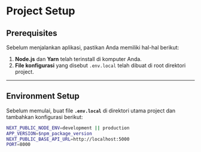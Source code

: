 # Project Setup

## Prerequisites

Sebelum menjalankan aplikasi, pastikan Anda memiliki hal-hal berikut:

1. **Node.js** dan **Yarn** telah terinstall di komputer Anda.
2. **File konfigurasi** yang disebut `.env.local` telah dibuat di root direktori project.

---

## Environment Setup

Sebelum memulai, buat file **`.env.local`** di direktori utama project dan tambahkan konfigurasi berikut:

```bash
NEXT_PUBLIC_NODE_ENV=development || production
APP_VERSION=$npm_package_version
NEXT_PUBLIC_BASE_API_URL=http://localhost:5000
PORT=8000
